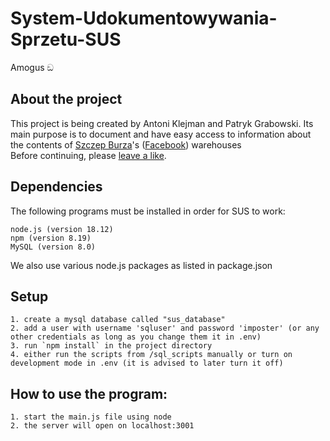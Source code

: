 
# System-Udokumentowywania-Sprzetu-SUS
Amogus ඞ

## About the project 
This project is being created by Antoni Klejman and Patryk Grabowski. Its main purpose is to document
and have easy access to information about the contents of <a href="http://www.burza.yum.pl">Szczep Burza</a>'s (<a href="https://www.facebook.com/szczep151">Facebook</a>) warehouses  
Before continuing, please <a href="https://www.facebook.com/profile.php?id=100078831583129"> leave a like</a>.

## Dependencies
The following programs must be installed in order for SUS to work: 

	node.js (version 18.12)
	npm (version 8.19)
	MySQL (version 8.0)
We also use various node.js packages as listed in package.json

## Setup

    1. create a mysql database called "sus_database"
    2. add a user with username 'sqluser' and password 'imposter' (or any other credentials as long as you change them it in .env)
    3. run `npm install` in the project directory
    4. either run the scripts from /sql_scripts manually or turn on development mode in .env (it is advised to later turn it off)


## How to use the program:

    1. start the main.js file using node
    2. the server will open on localhost:3001
